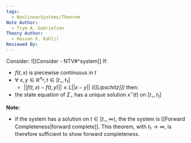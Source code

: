 ```yaml
---
tags:
  - NonlinearSystems/Theorem
Note Author:
  - Trym A. Gabrielsen
Theory Author:
  - Hassan K. Kahlil
Reviewed By:
---
```

Consider: ![[Consider - NTV#^system]]
If:
- $f(t,x)$ is piecewise continuous in $t$
- $\forall~x,y\in\mathbb{R}^{n_x},t\in[t_\circ,t_1]$
	- $||f(t,x) - f(t,y)|| \leq L||x-y||$    *([[Lipschitz]])*
then:
- the state equation of $\Sigma_\circ$ has a unique solution $x^\circ(t)$ on $[t_\circ,t_1]$



**Note:** 
- if the system has a solution on $t\in[t_\circ,\infty\rangle$, the the system is [[Forward Completeness|forward complete]].
	This theorem, with $t_1\rightarrow \infty$, is therefore sufficient to show forward completeness.


